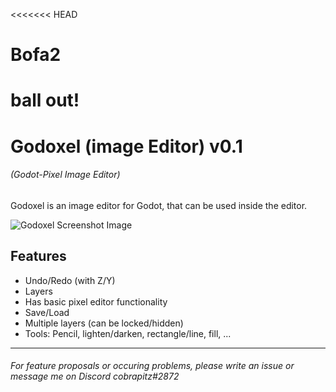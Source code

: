 <<<<<<< HEAD
# Bofa2
ball out!
=======
# Godoxel (image Editor) v0.1
###### (Godot-Pixel Image Editor)


Godoxel is an image editor for Godot, that can be used inside the editor.


![Godoxel Screenshot Image](./addons/Godoxel/assets/godoxel_screenshot.png)

## Features

* Undo/Redo (with Z/Y)
* Layers
* Has basic pixel editor functionality
* Save/Load
* Multiple layers (can be locked/hidden)
* Tools: Pencil, lighten/darken, rectangle/line, fill, ...

---
###### For feature proposals or occuring problems, please write an issue or message me on Discord cobrapitz#2872
